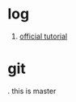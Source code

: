 # log
1. [official tutorial][0]

[0]:http://polymer-project.org/docs/start/tutorial/intro.html

# git
. this is master
